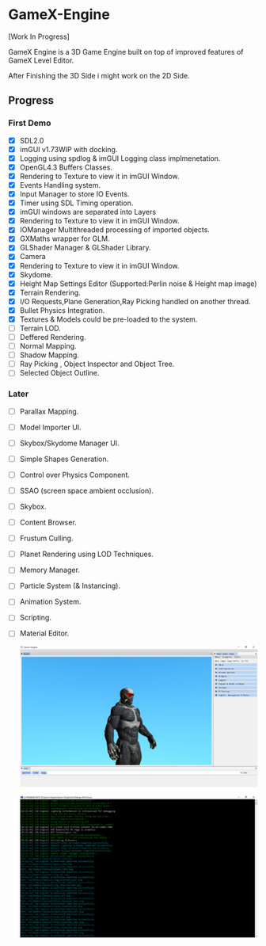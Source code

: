 # GameX-Engine

[Work In Progress]

GameX Engine is a 3D Game Engine built on top of improved features of GameX Level Editor.

After Finishing the 3D Side i might work on the 2D Side.

## Progress

### First Demo
- [x] SDL2.0  
- [x] imGUI v1.73WIP with docking.
- [x] Logging using spdlog & imGUI Logging class implmenetation.
- [x] OpenGL4.3 Buffers Classes.
- [x] Rendering to Texture to view it in imGUI Window.
- [x] Events Handling system.
- [x] Input Manager to store IO Events. 
- [x] Timer using SDL Timing operation.
- [x] imGUI windows are separated into Layers
- [x] Rendering to Texture to view it in imGUI Window.
- [x] IOManager Multithreaded processing of imported objects.
- [x] GXMaths wrapper for GLM.
- [x] GLShader Manager & GLShader Library.
- [x] Camera
- [x] Rendering to Texture to view it in imGUI Window.
- [x] Skydome.
- [x] Height Map Settings Editor (Supported:Perlin noise & Height map image)
- [x] Terrain Rendering.
- [x] I/O Requests,Plane Generation,Ray Picking handled on another thread.
- [x] Bullet Physics Integration.
- [x] Textures & Models could be pre-loaded to the system.
- [ ] Terrain LOD.
- [ ] Deffered Rendering.
- [ ] Normal Mapping.
- [ ] Shadow Mapping.
- [ ] Ray Picking , Object Inspector and Object Tree.
- [ ] Selected Object Outline.

### Later

- [ ] Parallax Mapping.
- [ ] Model Importer UI.
- [ ] Skybox/Skydome Manager UI.
- [ ] Simple Shapes Generation.
- [ ] Control over Physics Component.
- [ ] SSAO (screen space ambient occlusion).
- [ ] Skybox.
- [ ] Content Browser.
- [ ] Frustum Culling.
- [ ] Planet Rendering using LOD Techniques.
- [ ] Memory Manager.
- [ ] Particle System (& Instancing).
- [ ] Animation System.
- [ ] Scripting.
- [ ] Material Editor.



  ![Running](https://github.com/BlueLort/GameX-Engine/blob/master/Status/Running.png)
  
  ![Console](https://github.com/BlueLort/GameX-Engine/blob/master/Status/Console.png)
